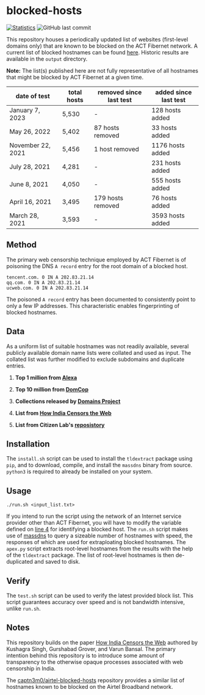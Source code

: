 # blocked-hosts
[![Statistics](https://img.shields.io/badge/sites-5,530-brightgreen)](https://github.com/qurbat/blocked-hosts)
![GitHub last commit](https://img.shields.io/github/last-commit/qurbat/blocked-hosts?color=blue)

This repository houses a periodically updated list of websites (first-level domains only) that are known to be blocked on the ACT Fibernet network. A current list of blocked hostnames can be found [here](https://github.com/qurbat/blocked-hosts/blob/main/compiled_block_list.txt). Historic results are available in the `output` directory.

**Note:** The list(s) published here are not fully representative of all hostnames that might be blocked by ACT Fibernet at a given time.

| date of test      | total hosts  | removed since last test    | added since last test            |
|-------------------|--------------|----------------------------|----------------------------------|
| January 7, 2023   | 5,530        | -                          | 128 hosts added                  |
| May 26, 2022      | 5,402        | 87 hosts removed           | 33 hosts added                   |
| November 22, 2021 | 5,456        | 1 host removed             | 1176 hosts added                 |
| July 28, 2021     | 4,281        | -                          | 231 hosts added                  |
| June 8, 2021      | 4,050        | -                          | 555 hosts added                  |
| April 16, 2021    | 3,495        | 179 hosts removed          | 76 hosts added                   |
| March 28, 2021    | 3,593        | -                          | 3593 hosts added                 |

## Method
The primary web censorship technique employed by ACT Fibernet is of poisoning the DNS `A record` entry for the root domain of a blocked host.

```
tencent.com. 0 IN A 202.83.21.14
qq.com. 0 IN A 202.83.21.14
ucweb.com. 0 IN A 202.83.21.14
```

The poisoned `A record` entry has been documented to consistently point to only a few IP addresses. This characteristic enables fingerprinting of blocked hostnames.

## Data

As a uniform list of suitable hostnames was not readily available, several publicly available domain name lists were collated and used as input. The collated list was further modified to exclude subdomains and duplicate entries.

1. **Top 1 million from [Alexa](http://s3.amazonaws.com/alexa-static/top-1m.csv.zip)**

2. **Top 10 million from [DomCop](https://www.domcop.com/files/top/top10milliondomains.csv.zip)**

3. **Collections released by [Domains Project](https://dataset.domainsproject.org)**

4. **List from [How India Censors the Web](https://github.com/kush789/How-India-Censors-The-Web-Data/blob/master/potentially_blocked_unique_hostnames.txt)**

5. **List from Citizen Lab's [reposistory](https://github.com/citizenlab/test-lists)**

## Installation
The `install.sh` script can be used to install the `tldextract` package using `pip`, and to download, compile, and install the `massdns` binary from source. `python3` is required to already be installed on your system.

## Usage

```
./run.sh <input_list.txt>
```

If you intend to run the script using the network of an Internet service provider other than ACT Fibernet, you will have to modify the variable defined on [line 4](https://github.com/qurbat/act-censorship/blob/main/run.sh#L4) for identifying a blocked host. The `run.sh` script makes use of [massdns](https://github.com/blechschmidt/massdns) to query a sizeable number of hostnames with speed, the responses of which are used for extraploating blocked hostnames. The `apex.py` script extracts root-level hostnames from the results with the help of the `tldextract` package. The list of root-level hostnames is then de-duplicated and saved to disk.

## Verify
The `test.sh` script can be used to verify the latest provided block list. This script guarantees accuracy over speed and is not bandwidth intensive, unlike `run.sh`.

## Notes
This repository builds on the paper [How India Censors the Web](https://arxiv.org/abs/1912.08590) authored by Kushagra Singh, Gurshabad Grover, and Varun Bansal. The primary intention behind this repository is to introduce some amount of transparency to the otherwise opaque processes associated with web censorship in India.

The [captn3m0/airtel-blocked-hosts](https://github.com/captn3m0/airtel-blocked-hosts) repository provides a similar list of hostnames known to be blocked on the Airtel Broadband network.
